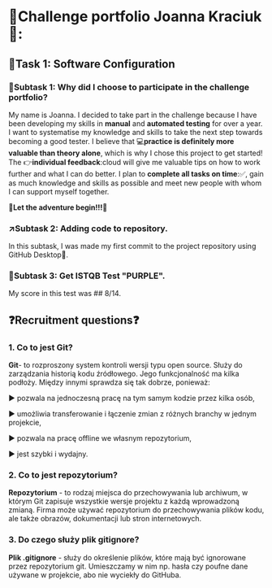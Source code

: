 # :dart:Challenge portfolio Joanna Kraciuk🎯:
##  :pushpin:Task 1: Software Configuration
###  :large_blue_diamond:Subtask 1: Why did I choose to participate in the  challenge portfolio?

My name is Joanna. I decided to take part in the challenge because I have been developing my skills in **manual** and **automated testing** for over a year. I want to systematise my knowledge and skills to take the next step towards becoming a good tester. 
I believe that :computer:**practice is definitely more valuable than theory alone**, which is why I chose this project to get started! 
The :point_right:**individual feedback**:cloud will give me valuable tips on how to work further and what I can do better. I plan to **complete all tasks on time**::white_check_mark:, gain as much knowledge and skills as possible and meet new people with whom I can support myself together. 

:tada:**Let the adventure begin!!!**:tada:

### :arrow_upper_right:Subtask 2: Adding code to repository.

In this subtask, I was made my first commit to the project repository using GitHub Desktop:rocket:.

###  :pencil:Subtask 3: Get ISTQB Test "PURPLE".

My score in this test was ## 8/14.

## :question:Recruitment questions:question:

### 1. Co to jest Git?
**Git**- to rozproszony system kontroli wersji typu open source. Służy do zarządzania historią kodu źródłowego. Jego funkcjonalność ma kilka podłoży. Między innymi sprawdza się tak dobrze, ponieważ:

:arrow_forward: pozwala na jednoczesną pracę na tym samym kodzie przez kilka osób, 

:arrow_forward: umożliwia transferowanie i łączenie zmian z różnych branchy w jednym projekcie,

:arrow_forward: pozwala na pracę offline we własnym repozytorium,

:arrow_forward: jest szybki i wydajny.

### 2. Co to jest repozytorium?
**Repozytorium** - to rodzaj miejsca do przechowywania lub archiwum, w którym Git zapisuje wszystkie wersje projektu z każdą wprowadzoną zmianą. Firma może używać repozytorium do przechowywania plików kodu, ale także obrazów, dokumentacji lub stron internetowych.

### 3. Do czego służy plik gitignore?

**Plik .gitignore** - służy do określenie plików, które mają być ignorowane przez repozytorium git. Umieszczamy w nim np. hasła czy poufne dane używane w projekcie, abo nie wyciekły do GitHuba.
